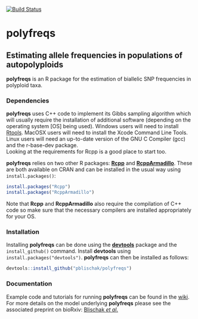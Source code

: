 [![Build Status](https://travis-ci.org/pblischak/polyfreqs.svg?branch=master)](https://travis-ci.org/pblischak/polyfreqs)

# **polyfreqs**

## Estimating allele frequencies in populations of autopolyploids

**polyfreqs** is an R package for the estimation of biallelic SNP frequencies in polyploid taxa. 


### Dependencies

**polyfreqs** uses C++ code to implement its Gibbs sampling algorithm which will usually require the installation of additional software (depending on the operating system [OS] being used). 
Windows users will need to install <a href="http://cran.r-project.org/bin/windows/Rtools/" target="_blank">Rtools</a>. 
MacOSX users will need to install the Xcode Command Line Tools. 
Linux users will need an up-to-date version of the GNU C Compiler (gcc) and the r-base-dev package.  
Looking at the requirements for Rcpp is a good place to start too.

**polyfreqs** relies on two other R packages: <a href="http://cran.r-project.org/web/packages/Rcpp/index.html" target="_blank"><strong>Rcpp</strong></a> and <a href="http://cran.r-project.org/web/packages/RcppArmadillo/index.html" target="_blank"><strong>RcppArmadillo</strong></a>. 
These are both available on CRAN and can be installed in the usual way using `install.packages()`:

```r
install.packages("Rcpp")
install.packages("RcppArmadillo")
```

Note that **Rcpp** and **RcppArmadillo** also require the compilation of C++ code so make sure that the necessary compilers are installed appropriately for your OS.

### Installation

Installing **polyfreqs** can be done using the <a href="http://cran.r-project.org/web/packages/devtools/index.html" target="_blank"><strong>devtools</strong></a> package and the `install_github()` command. 
Install **devtools** using `install.packages("devtools")`. **polyfreqs** can then be installed as follows:

```r
devtools::install_github("pblischak/polyfreqs")
```

### Documentation

Example code and tutorials for running **polyfreqs** can be found in the <a href="https://github.com/pblischak/polyfreqs/wiki" target="_blank">wiki</a>. 
For more details on the model underlying **polyfreqs** please see the associated preprint on bioRxiv: <a href="http://biorxiv.org/content/early/2015/07/02/021907" target="_blank">Blischak <em>et al</em>.</a>
